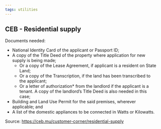```yaml
---
tags: utilities
---
```


## CEB - Residential supply

Documents needed:

- National Identity Card of the applicant or Passport ID;
- A copy of the Title Deed of the property where application for new supply is being made;
   * Or a copy of the Lease Agreement, if applicant is a resident on State Land;
   * Or a copy of the Transcription, if the land has been transcribed to the applicant;
   * Or a letter of authorization* from the landlord if the applicant is a tenant. A copy of the landlord’s Title Deed is also needed in this case;
- Building and Land Use Permit for the said premises, wherever applicable; and
- A list of the domestic appliances to be connected in Watts or Kilowatts.

Source: https://ceb.mu/customer-corner/residential-supply
